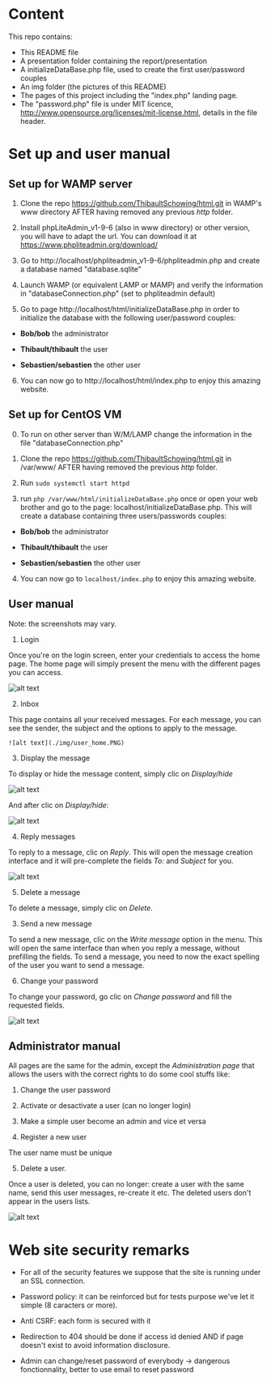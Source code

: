 
# Content

This repo contains:

  * This README file
  * A presentation folder containing the report/presentation
  * A initializeDataBase.php file, used to create the first user/password couples
  * An img folder (the pictures of this README)
  * The pages of this project including the "index.php" landing page.
  * The "password.php" file is under MIT licence, http://www.opensource.org/licenses/mit-license.html, details in the file header.

# Set up and user manual

## Set up for WAMP server

1. Clone the repo https://github.com/ThibaultSchowing/html.git  in WAMP's www directory AFTER having removed any previous <i>http</i> folder.

2. Install phpLiteAdmin_v1-9-6 (also in www directory) or other version, you will have to adapt the url. You can download it at https://www.phpliteadmin.org/download/

3. Go to http://localhost/phpliteadmin_v1-9-6/phpliteadmin.php and create a database named "database.sqlite"

4. Launch WAMP (or equivalent LAMP or MAMP) and verify the information in "databaseConnection.php" (set to phpliteadmin default)

5. Go to page http://localhost/html/initializeDataBase.php in order to initialize the database with the following user/password couples:

  * <b>Bob/bob</b> the administrator

  * <b>Thibault/thibault</b> the user

  * <b>Sebastien/sebastien</b> the other user

6. You can now go to http://localhost/html/index.php to enjoy this amazing website.



## Set up for CentOS VM

0. To run on other server than W/M/LAMP change the information in the file "databaseConnection.php"

1. Clone the repo https://github.com/ThibaultSchowing/html.git  in /var/www/ AFTER having removed the previous <i>http</i> folder.

2. Run `sudo systemctl start httpd`

3. run `php /var/www/html/initializeDataBase.php` once or open your web brother and go to the page: localhost/initializeDataBase.php. This will create a database containing three users/passwords couples:

  * <b>Bob/bob</b> the administrator

  * <b>Thibault/thibault</b> the user

  * <b>Sebastien/sebastien</b> the other user

4. You can now go to `localhost/index.php` to enjoy this amazing website.



## User manual

Note: the screenshots may vary.

1. Login

  Once you're on the login screen, enter your credentials to access the home page. The home page will simply present the menu with the different pages you can access.

  ![alt text](./img/user_login.PNG)

2. Inbox

  This page contains all your received messages. For each message, you can see the sender, the subject and the options to apply to the message.

    ![alt text](./img/user_home.PNG)

3. Display the message

  To display or hide the message content, simply clic on <i>Display/hide</i>

  ![alt text](./img/user_inbox.PNG)

  And after clic on <i>Display/hide</i>:

  ![alt text](./img/user_display.PNG)

4. Reply messages

  To reply to a message, clic on <i>Reply</i>. This will open the message creation interface and it will pre-complete the fields <i>To: </i> and <i>Subject</i> for you.

  ![alt text](./img/user_reply.PNG)

5. Delete a message

  To delete a message, simply clic on <i>Delete</i>.

3. Send a new message

  To send a new message, clic on the <i>Write message</i> option in the menu. This will open the same interface than when you reply a message, without prefilling the fields. To send a message, you need to now the exact spelling of the user you want to send a message.

6. Change your password

  To change your password, go clic on <i>Change password</i> and fill the requested fields.

  ![alt text](./img/user_password.PNG)

## Administrator manual

All pages are the same for the admin, except the <i>Administration page</i> that allows the users with the correct rights to do some cool stuffs like:

1. Change the user password

2. Activate or desactivate a user (can no longer login)

3. Make a simple user become an admin and vice et versa

4. Register a new user

  The user name must be unique

5. Delete a user.

  Once a user is deleted, you can no longer: create a user with the same name, send this user messages, re-create it etc. The deleted users don't appear in the users lists.

![alt text](./img/admin_admin.PNG)

# Web site security remarks

* For all of the security features we suppose that the site is running under an SSL connection.

* Password policy: it can be reinforced but for tests purpose we've let it simple (8 caracters or more).

* Anti CSRF: each form is secured with it

* Redirection to 404 should be done if access id denied AND if page doesn't exist to avoid information disclosure.

* Admin can change/reset password of everybody -> dangerous fonctionnality, better to use email to reset password

